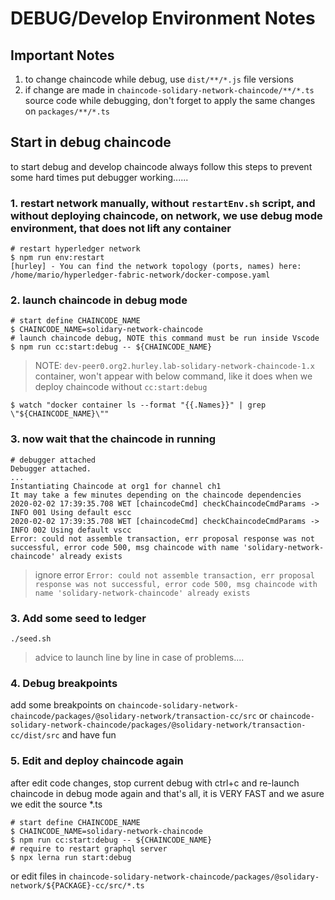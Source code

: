 # DEBUG/Develop Environment Notes

## Important Notes

1. to change chaincode while debug, use `dist/**/*.js` file versions
2. if change are made in `chaincode-solidary-network-chaincode/**/*.ts` source code while debugging, don't forget to apply the same changes on `packages/**/*.ts`

## Start in debug chaincode

to start debug and develop chaincode always follow this steps to prevent some hard times put debugger working......

### 1. restart network manually, without `restartEnv.sh` script, and without deploying chaincode, on network, we use debug mode environment, that does not lift any container

```shell
# restart hyperledger network
$ npm run env:restart
[hurley] - You can find the network topology (ports, names) here: /home/mario/hyperledger-fabric-network/docker-compose.yaml
```

### 2. launch chaincode in debug mode

```shell
# start define CHAINCODE_NAME
$ CHAINCODE_NAME=solidary-network-chaincode
# launch chaincode debug, NOTE this command must be run inside Vscode
$ npm run cc:start:debug -- ${CHAINCODE_NAME}
```

> NOTE: `dev-peer0.org2.hurley.lab-solidary-network-chaincode-1.x` container, won't appear with below command, like it does when we deploy chaincode without `cc:start:debug`

```shell
$ watch "docker container ls --format "{{.Names}}" | grep \"${CHAINCODE_NAME}\""
```

### 3. now wait that the chaincode in running

```shell
# debugger attached
Debugger attached.
...
Instantiating Chaincode at org1 for channel ch1
It may take a few minutes depending on the chaincode dependencies
2020-02-02 17:39:35.708 WET [chaincodeCmd] checkChaincodeCmdParams -> INFO 001 Using default escc
2020-02-02 17:39:35.708 WET [chaincodeCmd] checkChaincodeCmdParams -> INFO 002 Using default vscc
Error: could not assemble transaction, err proposal response was not successful, error code 500, msg chaincode with name 'solidary-network-chaincode' already exists
```

> ignore error `Error: could not assemble transaction, err proposal response was not successful, error code 500, msg chaincode with name 'solidary-network-chaincode' already exists`

### 3. Add some seed to ledger

```shell
./seed.sh
```

> advice to launch line by line in case of problems....

### 4. Debug breakpoints

add some breakpoints on `chaincode-solidary-network-chaincode/packages/@solidary-network/transaction-cc/src` or `chaincode-solidary-network-chaincode/packages/@solidary-network/transaction-cc/dist/src` and have fun

### 5. Edit and deploy chaincode again

after edit code changes, stop current debug with ctrl+c and re-launch chaincode in debug mode again and that's all, it is VERY FAST and we asure we edit the source *.ts

```shell
# start define CHAINCODE_NAME
$ CHAINCODE_NAME=solidary-network-chaincode
$ npm run cc:start:debug -- ${CHAINCODE_NAME}
# require to restart graphql server
$ npx lerna run start:debug
```

or edit files in `chaincode-solidary-network-chaincode/packages/@solidary-network/${PACKAGE}-cc/src/*.ts`
